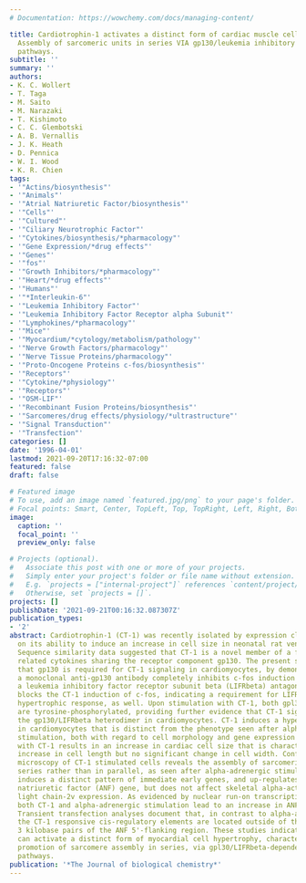```yaml
---
# Documentation: https://wowchemy.com/docs/managing-content/

title: Cardiotrophin-1 activates a distinct form of cardiac muscle cell hypertrophy.
  Assembly of sarcomeric units in series VIA gp130/leukemia inhibitory factor receptor-dependent
  pathways.
subtitle: ''
summary: ''
authors:
- K. C. Wollert
- T. Taga
- M. Saito
- M. Narazaki
- T. Kishimoto
- C. C. Glembotski
- A. B. Vernallis
- J. K. Heath
- D. Pennica
- W. I. Wood
- K. R. Chien
tags:
- '"Actins/biosynthesis"'
- '"Animals"'
- '"Atrial Natriuretic Factor/biosynthesis"'
- '"Cells"'
- '"Cultured"'
- '"Ciliary Neurotrophic Factor"'
- '"Cytokines/biosynthesis/*pharmacology"'
- '"Gene Expression/*drug effects"'
- '"Genes"'
- '"fos"'
- '"Growth Inhibitors/*pharmacology"'
- '"Heart/*drug effects"'
- '"Humans"'
- '"*Interleukin-6"'
- '"Leukemia Inhibitory Factor"'
- '"Leukemia Inhibitory Factor Receptor alpha Subunit"'
- '"Lymphokines/*pharmacology"'
- '"Mice"'
- '"Myocardium/*cytology/metabolism/pathology"'
- '"Nerve Growth Factors/pharmacology"'
- '"Nerve Tissue Proteins/pharmacology"'
- '"Proto-Oncogene Proteins c-fos/biosynthesis"'
- '"Receptors"'
- '"Cytokine/*physiology"'
- '"Receptors"'
- '"OSM-LIF"'
- '"Recombinant Fusion Proteins/biosynthesis"'
- '"Sarcomeres/drug effects/physiology/*ultrastructure"'
- '"Signal Transduction"'
- '"Transfection"'
categories: []
date: '1996-04-01'
lastmod: 2021-09-20T17:16:32-07:00
featured: false
draft: false

# Featured image
# To use, add an image named `featured.jpg/png` to your page's folder.
# Focal points: Smart, Center, TopLeft, Top, TopRight, Left, Right, BottomLeft, Bottom, BottomRight.
image:
  caption: ''
  focal_point: ''
  preview_only: false

# Projects (optional).
#   Associate this post with one or more of your projects.
#   Simply enter your project's folder or file name without extension.
#   E.g. `projects = ["internal-project"]` references `content/project/deep-learning/index.md`.
#   Otherwise, set `projects = []`.
projects: []
publishDate: '2021-09-21T00:16:32.087307Z'
publication_types:
- '2'
abstract: Cardiotrophin-1 (CT-1) was recently isolated by expression cloning based
  on its ability to induce an increase in cell size in neonatal rat ventricular cardiomyocytes.
  Sequence similarity data suggested that CT-1 is a novel member of a family of structurally
  related cytokines sharing the receptor component gp130. The present study documents
  that gp130 is required for CT-1 signaling in cardiomyocytes, by demonstrating that
  a monoclonal anti-gp130 antibody completely inhibits c-fos induction by CT-1. Similarly,
  a leukemia inhibitory factor receptor subunit beta (LIFRbeta) antagonist effectively
  blocks the CT-1 induction of c-fos, indicating a requirement for LIFRbeta in the
  hypertrophic response, as well. Upon stimulation with CT-1, both gpl30 and the LIFRbeta
  are tyrosine-phosphorylated, providing further evidence that CT-1 signals through
  the gp130/LIFRbeta heterodimer in cardiomyocytes. CT-1 induces a hypertrophic response
  in cardiomyocytes that is distinct from the phenotype seen after alpha-adrenergic
  stimulation, both with regard to cell morphology and gene expression pattern. Stimulation
  with CT-1 results in an increase in cardiac cell size that is characterized by an
  increase in cell length but no significant change in cell width. Confocal laser
  microscopy of CT-1 stimulated cells reveals the assembly of sarcomeric units in
  series rather than in parallel, as seen after alpha-adrenergic stimulation. CT-1
  induces a distinct pattern of immediate early genes, and up-regulates the atrial
  natriuretic factor (ANF) gene, but does not affect skeletal alpha-actin or myosin
  light chain-2v expression. As evidenced by nuclear run-on transcription assays,
  both CT-1 and alpha-adrenergic stimulation lead to an increase in ANF gene transcription.
  Transient transfection analyses document that, in contrast to alpha-adrenergic stimulation,
  the CT-1 responsive cis-regulatory elements are located outside of the proximal
  3 kilobase pairs of the ANF 5'-flanking region. These studies indicate that CT-1
  can activate a distinct form of myocardial cell hypertrophy, characterized by the
  promotion of sarcomere assembly in series, via gpl30/LIFRbeta-dependent signaling
  pathways.
publication: '*The Journal of biological chemistry*'
---
```

